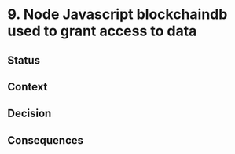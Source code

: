 # 9. Node Javascript blockchaindb used to grant access to data


## Status


## Context


## Decision


## Consequences

